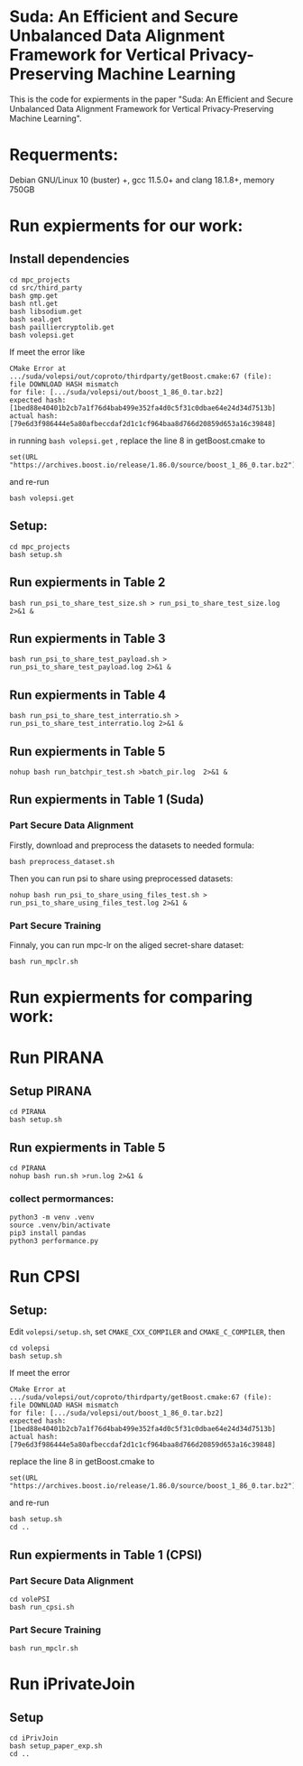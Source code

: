 # Suda: An Efficient and Secure Unbalanced Data Alignment Framework for Vertical Privacy-Preserving Machine Learning

This is the code for expierments in the paper "Suda: An Efficient and Secure Unbalanced Data Alignment Framework for
Vertical Privacy-Preserving Machine Learning". 

# Requerments:

Debian GNU/Linux 10 (buster) +,    gcc 11.5.0+ and clang 18.1.8+,   memory 750GB


# Run  expierments for our work:


## Install dependencies

```
cd mpc_projects
cd src/third_party
bash gmp.get
bash ntl.get
bash libsodium.get
bash seal.get
bash pailliercryptolib.get
bash volepsi.get

```

If meet the error like

```
CMake Error at .../suda/volepsi/out/coproto/thirdparty/getBoost.cmake:67 (file):
file DOWNLOAD HASH mismatch
for file: [.../suda/volepsi/out/boost_1_86_0.tar.bz2]
expected hash: [1bed88e40401b2cb7a1f76d4bab499e352fa4d0c5f31c0dbae64e24d34d7513b]
actual hash: [79e6d3f986444e5a80afbeccdaf2d1c1cf964baa8d766d20859d653a16c39848]
```

in running `bash volepsi.get` , replace the line 8 in getBoost.cmake to

```
set(URL "https://archives.boost.io/release/1.86.0/source/boost_1_86_0.tar.bz2")
```

and re-run

```
bash volepsi.get
```


## Setup:

```
cd mpc_projects
bash setup.sh
```

## Run expierments in Table 2

```
bash run_psi_to_share_test_size.sh > run_psi_to_share_test_size.log 2>&1 &
```

## Run expierments in Table 3

```
bash run_psi_to_share_test_payload.sh > run_psi_to_share_test_payload.log 2>&1 &
```

## Run expierments in Table 4

```
bash run_psi_to_share_test_interratio.sh > run_psi_to_share_test_interratio.log 2>&1 &
```


## Run expierments in Table 5

```
nohup bash run_batchpir_test.sh >batch_pir.log  2>&1 &
```

## Run expierments in Table 1 (Suda)

### Part Secure Data Alignment 

Firstly, download and preprocess the datasets to needed formula:

```
bash preprocess_dataset.sh
```

Then you can run psi to share using preprocessed datasets:

```
nohup bash run_psi_to_share_using_files_test.sh > run_psi_to_share_using_files_test.log 2>&1 &
```

### Part Secure Training

Finnaly, you can run mpc-lr on the aliged secret-share dataset:

```
bash run_mpclr.sh
```


# Run  expierments for comparing work:


# Run PIRANA

## Setup PIRANA

```
cd PIRANA
bash setup.sh
```

## Run expierments in Table 5

```
cd PIRANA
nohup bash run.sh >run.log 2>&1 &
```

### collect permormances: 
```
python3 -m venv .venv
source .venv/bin/activate
pip3 install pandas
python3 performance.py
```

# Run CPSI
## Setup:

Edit `volepsi/setup.sh`, set `CMAKE_CXX_COMPILER`  and `CMAKE_C_COMPILER`, then

```
cd volepsi
bash setup.sh
```

If meet the error

```
CMake Error at .../suda/volepsi/out/coproto/thirdparty/getBoost.cmake:67 (file):
file DOWNLOAD HASH mismatch
for file: [.../suda/volepsi/out/boost_1_86_0.tar.bz2]
expected hash: [1bed88e40401b2cb7a1f76d4bab499e352fa4d0c5f31c0dbae64e24d34d7513b]
actual hash: [79e6d3f986444e5a80afbeccdaf2d1c1cf964baa8d766d20859d653a16c39848]
```

replace the line 8 in getBoost.cmake to

```
set(URL "https://archives.boost.io/release/1.86.0/source/boost_1_86_0.tar.bz2")
```

and re-run

```
bash setup.sh
cd ..
```

## Run expierments in Table 1 (CPSI)

### Part Secure Data Alignment 
```
cd volePSI
bash run_cpsi.sh
```

### Part Secure Training

```
bash run_mpclr.sh
```




# Run iPrivateJoin
## Setup

```
cd iPrivJoin
bash setup_paper_exp.sh
cd ..
```



